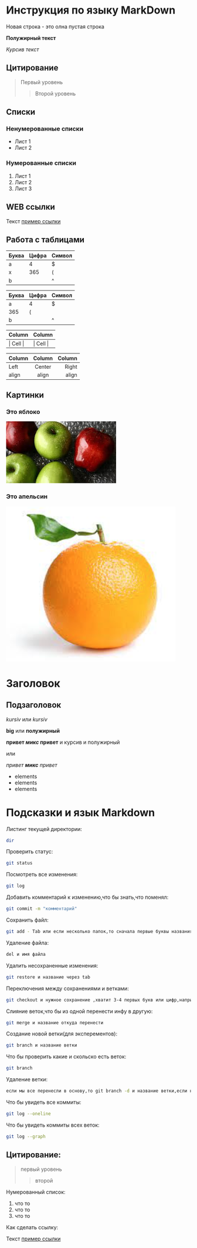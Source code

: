 # Инструкция по языку MarkDown

Новая строка - это олна пустая строка

**Полужирный текст**

*Курсив текст*

## Цитирование
> Первый уровень
>> Второй уровень

## Списки
### Ненумерованные списки
* Лист 1
* Лист 2
### Нумерованные списки
1. Лист 1
2. Лист 2
3. Лист 3

## WEB ссылки
Текст [пример ссылки](http.example.com "Всплывающая подсказка")

## Работа с таблицами

Буква | Цифра | Символ
------ | ------|----------
a      | 4     | $
x      | 365    | (
b      |       | ^  

Буква|Цифра|Символ
---|---|---
a|4|$
 |365|(
b| |^  

Column | Column
------ | ------
\| Cell \|| \| Cell \|  


Column | Column | Column
:----- | :----: | -----:
Left   | Center | Right
align  | align  | align

## Картинки

### Это яблоко

![apple](apple.jpg)

### Это апельсин

![orange](orange.png)


# Заголовок

## Подзаголовок

*kursiv* или _kursiv_

**big** или __полужирный__

__привет *микс* привет__ и курсив и полужирный

или

_привет **микс** привет_

* elements
* elements
* elements

# Подсказки и язык Markdown


Листинг текущей директории:
```sh
dir
```

Проверить статус:
```sh
git status
```

Посмотреть все изменения:
```sh
git log
```

Добавить комментарий к изменению,что бы знать,что поменял:
```sh
git commit -m "комментарий"
```

Сохранить файл:
```sh
git add - Tab или если несколько папок,то сначала первые буквы названия
```

Удаление файла:
```sh
del и имя файла
```

Удалить несохраненные изменения:
```sh
git restore и название через tab
```

Переключения между сохранениями и ветками:
```sh
git checkout и нужное сохранение ,хватит 3-4 первых букв или цифр,например:f38e,а для выбора ветки нужно полное название
```

Слияние веток,что бы из одной перенести инфу в другую:
```sh
git merge и название откуда перенести
```


Создание новой ветки(для эксперементов):
```sh
git branch и название ветки
```

Что бы проверить какие и скольско есть веток:
```sh
git branch
```

Удаление ветки:
```sh
если мы все перенесли в основу,то git branch -d и название ветки,если не перенесли но все равно надо удалить,то git branch -D и название ветки
```

Что бы увидеть все коммиты:
```sh
git log --oneline
```

Что бы увидеть коммиты всех веток:
```sh
git log --graph
```


## Цитирование:
> первый уровень
>>второй

Нумерованный список:

1. что то
2. что то
3. что то

Как сделать ссылку:

Текст [пример ссылки](http.....)
